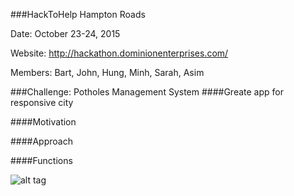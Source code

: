 ###HackToHelp Hampton Roads

Date: October 23-24, 2015

Website: http://hackathon.dominionenterprises.com/

Members:
Bart,
John,
Hung,
Minh,
Sarah,
Asim

###Challenge: Potholes Management System
####Greate app for responsive city

####Motivation

####Approach

####Functions

![alt tag](http://yuml.me/f419f036)

